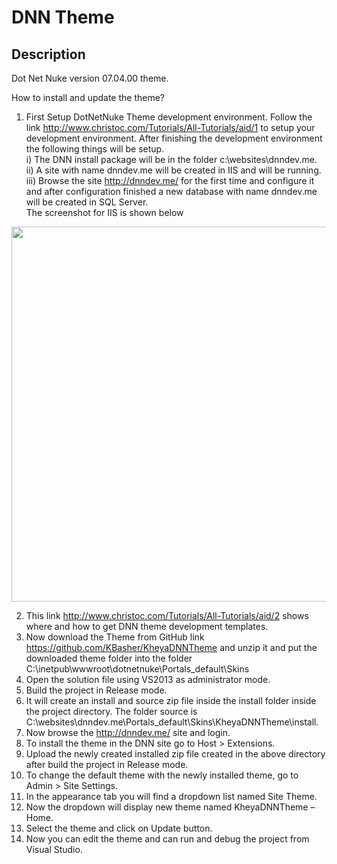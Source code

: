 DNN Theme
==========

Description
-----------
Dot Net Nuke version 07.04.00 theme.

How to install and update the theme?

1.	First Setup DotNetNuke Theme development environment.
Follow the link http://www.christoc.com/Tutorials/All-Tutorials/aid/1 to setup your development environment.
After finishing the development environment the following things will be setup.<br />
i)	The DNN install package will be in the folder c:\websites\dnndev.me.<br />
ii)	A site with name dnndev.me will be created in IIS and will be running.<br />
iii)	Browse the site http://dnndev.me/  for the first time and configure it and after configuration finished a new database with name dnndev.me will be created in SQL Server. <br/>
The screenshot for IIS is shown below
<p align="center">
  <img src="https://s31.postimg.org/gi570i9p7/iis.jpg" width="600"/>
</p>

2.	This link http://www.christoc.com/Tutorials/All-Tutorials/aid/2 shows where and how to get DNN theme development templates. 
3.	Now download the Theme from GitHub link https://github.com/KBasher/KheyaDNNTheme and unzip it and put the downloaded theme folder into the folder C:\inetpub\wwwroot\dotnetnuke\Portals\_default\Skins
4.	Open the solution file using VS2013 as administrator mode.
5.	Build the project in Release mode.
6.	It will create an install and source zip file inside the install folder inside the project directory. The folder source is C:\websites\dnndev.me\Portals\_default\Skins\KheyaDNNTheme\install. 
7.	Now browse the http://dnndev.me/ site and login. 
8.	To install the theme in the DNN site go to Host > Extensions.
9.	Upload the newly created installed zip file created in the above directory after build the project in Release mode.
10.	To change the default theme with the newly installed theme, go to Admin > Site Settings.
11.	In the appearance tab you will find a dropdown list named Site Theme.
12.	Now the dropdown will display new theme named KheyaDNNTheme – Home.
13.	Select the theme and click on Update button.
14.	Now you can edit the theme and can run and debug the project from Visual Studio.





